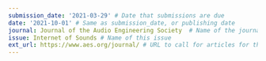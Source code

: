 ```yaml
---
submission_date: '2021-03-29' # Date that submissions are due
date: '2021-10-01' # Same as submission_date, or publishing date
journal: Journal of the Audio Engineering Society  # Name of the journal
issue: Internet of Sounds # Name of this issue
ext_url: https://www.aes.org/journal/ # URL to call for articles for this issue
---
```

